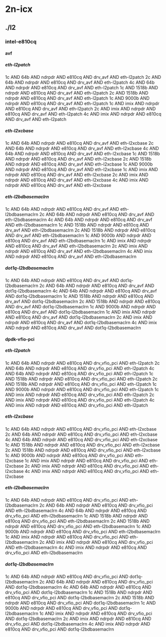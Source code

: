 # 2n-icx
## ./l2
### intel-e810cq
#### avf
##### eth-l2patch
1c AND 64b AND ndrpdr AND e810cq AND drv_avf AND eth-l2patch
2c AND 64b AND ndrpdr AND e810cq AND drv_avf AND eth-l2patch
4c AND 64b AND ndrpdr AND e810cq AND drv_avf AND eth-l2patch
1c AND 1518b AND ndrpdr AND e810cq AND drv_avf AND eth-l2patch
2c AND 1518b AND ndrpdr AND e810cq AND drv_avf AND eth-l2patch
1c AND 9000b AND ndrpdr AND e810cq AND drv_avf AND eth-l2patch
1c AND imix AND ndrpdr AND e810cq AND drv_avf AND eth-l2patch
2c AND imix AND ndrpdr AND e810cq AND drv_avf AND eth-l2patch
4c AND imix AND ndrpdr AND e810cq AND drv_avf AND eth-l2patch
##### eth-l2xcbase
1c AND 64b AND ndrpdr AND e810cq AND drv_avf AND eth-l2xcbase
2c AND 64b AND ndrpdr AND e810cq AND drv_avf AND eth-l2xcbase
4c AND 64b AND ndrpdr AND e810cq AND drv_avf AND eth-l2xcbase
1c AND 1518b AND ndrpdr AND e810cq AND drv_avf AND eth-l2xcbase
2c AND 1518b AND ndrpdr AND e810cq AND drv_avf AND eth-l2xcbase
1c AND 9000b AND ndrpdr AND e810cq AND drv_avf AND eth-l2xcbase
1c AND imix AND ndrpdr AND e810cq AND drv_avf AND eth-l2xcbase
2c AND imix AND ndrpdr AND e810cq AND drv_avf AND eth-l2xcbase
4c AND imix AND ndrpdr AND e810cq AND drv_avf AND eth-l2xcbase
##### eth-l2bdbasemaclrn
1c AND 64b AND ndrpdr AND e810cq AND drv_avf AND eth-l2bdbasemaclrn
2c AND 64b AND ndrpdr AND e810cq AND drv_avf AND eth-l2bdbasemaclrn
4c AND 64b AND ndrpdr AND e810cq AND drv_avf AND eth-l2bdbasemaclrn
1c AND 1518b AND ndrpdr AND e810cq AND drv_avf AND eth-l2bdbasemaclrn
2c AND 1518b AND ndrpdr AND e810cq AND drv_avf AND eth-l2bdbasemaclrn
1c AND 9000b AND ndrpdr AND e810cq AND drv_avf AND eth-l2bdbasemaclrn
1c AND imix AND ndrpdr AND e810cq AND drv_avf AND eth-l2bdbasemaclrn
2c AND imix AND ndrpdr AND e810cq AND drv_avf AND eth-l2bdbasemaclrn
4c AND imix AND ndrpdr AND e810cq AND drv_avf AND eth-l2bdbasemaclrn
##### dot1q-l2bdbasemaclrn
1c AND 64b AND ndrpdr AND e810cq AND drv_avf AND dot1q-l2bdbasemaclrn
2c AND 64b AND ndrpdr AND e810cq AND drv_avf AND dot1q-l2bdbasemaclrn
4c AND 64b AND ndrpdr AND e810cq AND drv_avf AND dot1q-l2bdbasemaclrn
1c AND 1518b AND ndrpdr AND e810cq AND drv_avf AND dot1q-l2bdbasemaclrn
2c AND 1518b AND ndrpdr AND e810cq AND drv_avf AND dot1q-l2bdbasemaclrn
1c AND 9000b AND ndrpdr AND e810cq AND drv_avf AND dot1q-l2bdbasemaclrn
1c AND imix AND ndrpdr AND e810cq AND drv_avf AND dot1q-l2bdbasemaclrn
2c AND imix AND ndrpdr AND e810cq AND drv_avf AND dot1q-l2bdbasemaclrn
4c AND imix AND ndrpdr AND e810cq AND drv_avf AND dot1q-l2bdbasemaclrn
#### dpdk-vfio-pci
##### eth-l2patch
1c AND 64b AND ndrpdr AND e810cq AND drv_vfio_pci AND eth-l2patch
2c AND 64b AND ndrpdr AND e810cq AND drv_vfio_pci AND eth-l2patch
4c AND 64b AND ndrpdr AND e810cq AND drv_vfio_pci AND eth-l2patch
1c AND 1518b AND ndrpdr AND e810cq AND drv_vfio_pci AND eth-l2patch
2c AND 1518b AND ndrpdr AND e810cq AND drv_vfio_pci AND eth-l2patch
1c AND 9000b AND ndrpdr AND e810cq AND drv_vfio_pci AND eth-l2patch
1c AND imix AND ndrpdr AND e810cq AND drv_vfio_pci AND eth-l2patch
2c AND imix AND ndrpdr AND e810cq AND drv_vfio_pci AND eth-l2patch
4c AND imix AND ndrpdr AND e810cq AND drv_vfio_pci AND eth-l2patch
##### eth-l2xcbase
1c AND 64b AND ndrpdr AND e810cq AND drv_vfio_pci AND eth-l2xcbase
2c AND 64b AND ndrpdr AND e810cq AND drv_vfio_pci AND eth-l2xcbase
4c AND 64b AND ndrpdr AND e810cq AND drv_vfio_pci AND eth-l2xcbase
1c AND 1518b AND ndrpdr AND e810cq AND drv_vfio_pci AND eth-l2xcbase
2c AND 1518b AND ndrpdr AND e810cq AND drv_vfio_pci AND eth-l2xcbase
1c AND 9000b AND ndrpdr AND e810cq AND drv_vfio_pci AND eth-l2xcbase
1c AND imix AND ndrpdr AND e810cq AND drv_vfio_pci AND eth-l2xcbase
2c AND imix AND ndrpdr AND e810cq AND drv_vfio_pci AND eth-l2xcbase
4c AND imix AND ndrpdr AND e810cq AND drv_vfio_pci AND eth-l2xcbase
##### eth-l2bdbasemaclrn
1c AND 64b AND ndrpdr AND e810cq AND drv_vfio_pci AND eth-l2bdbasemaclrn
2c AND 64b AND ndrpdr AND e810cq AND drv_vfio_pci AND eth-l2bdbasemaclrn
4c AND 64b AND ndrpdr AND e810cq AND drv_vfio_pci AND eth-l2bdbasemaclrn
1c AND 1518b AND ndrpdr AND e810cq AND drv_vfio_pci AND eth-l2bdbasemaclrn
2c AND 1518b AND ndrpdr AND e810cq AND drv_vfio_pci AND eth-l2bdbasemaclrn
1c AND 9000b AND ndrpdr AND e810cq AND drv_vfio_pci AND eth-l2bdbasemaclrn
1c AND imix AND ndrpdr AND e810cq AND drv_vfio_pci AND eth-l2bdbasemaclrn
2c AND imix AND ndrpdr AND e810cq AND drv_vfio_pci AND eth-l2bdbasemaclrn
4c AND imix AND ndrpdr AND e810cq AND drv_vfio_pci AND eth-l2bdbasemaclrn
##### dot1q-l2bdbasemaclrn
1c AND 64b AND ndrpdr AND e810cq AND drv_vfio_pci AND dot1q-l2bdbasemaclrn
2c AND 64b AND ndrpdr AND e810cq AND drv_vfio_pci AND dot1q-l2bdbasemaclrn
4c AND 64b AND ndrpdr AND e810cq AND drv_vfio_pci AND dot1q-l2bdbasemaclrn
1c AND 1518b AND ndrpdr AND e810cq AND drv_vfio_pci AND dot1q-l2bdbasemaclrn
2c AND 1518b AND ndrpdr AND e810cq AND drv_vfio_pci AND dot1q-l2bdbasemaclrn
1c AND 9000b AND ndrpdr AND e810cq AND drv_vfio_pci AND dot1q-l2bdbasemaclrn
1c AND imix AND ndrpdr AND e810cq AND drv_vfio_pci AND dot1q-l2bdbasemaclrn
2c AND imix AND ndrpdr AND e810cq AND drv_vfio_pci AND dot1q-l2bdbasemaclrn
4c AND imix AND ndrpdr AND e810cq AND drv_vfio_pci AND dot1q-l2bdbasemaclrn
